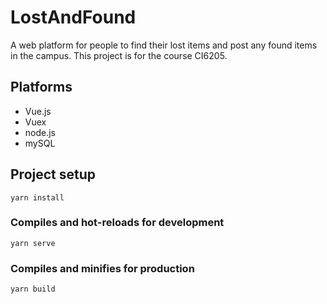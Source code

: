 # LostAndFound
A web platform for people to find their lost items and post any found items in the campus.
This project is for the course CI6205.

## Platforms
- Vue.js
- Vuex
- node.js
- mySQL

## Project setup
`yarn install`

### Compiles and hot-reloads for development
`yarn serve`

### Compiles and minifies for production
`yarn build`
